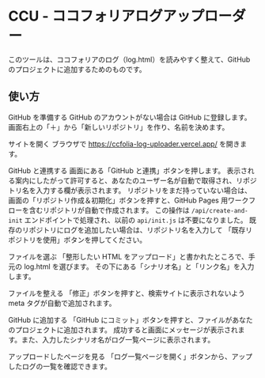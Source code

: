 # CCU - ココフォリアログアップローダー

このツールは、ココフォリアのログ（log.html）を読みやすく整えて、GitHub のプロジェクトに追加するためのものです。

## 使い方
GitHub を準備する
GitHub のアカウントがない場合は GitHub に登録します。
画面右上の「＋」から「新しいリポジトリ」を作り、名前を決めます。

サイトを開く
ブラウザで https://ccfolia-log-uploader.vercel.app/ を開きます。

GitHub と連携する
画面にある「GitHub と連携」ボタンを押します。
表示される案内にしたがって許可すると、あなたのユーザー名が自動で取得され、リポジトリ名を入力する欄が表示されます。
リポジトリをまだ持っていない場合は、画面の「リポジトリ作成＆初期化」ボタンを押すと、GitHub Pages 用ワークフローを含むリポジトリが自動で作成されます。
この操作は `/api/create-and-init` エンドポイントで処理され、以前の `api/init.js` は不要になりました。
既存のリポジトリにログを追加したい場合は、リポジトリ名を入力して
「既存リポジトリを使用」ボタンを押してください。

ファイルを選ぶ
「整形したい HTML をアップロード」と書かれたところで、手元の log.html を選びます。
その下にある「シナリオ名」と「リンク名」を入力します。

ファイルを整える
「修正」ボタンを押すと、検索サイトに表示されないよう meta タグが自動で追加されます。

GitHub に追加する
「GitHub にコミット」ボタンを押すと、ファイルがあなたのプロジェクトに追加されます。
成功すると画面にメッセージが表示されます。また、入力したシナリオ名がログ一覧ページに表示されます。

アップロードしたページを見る
「ログ一覧ページを開く」ボタンから、アップしたログの一覧を確認できます。
